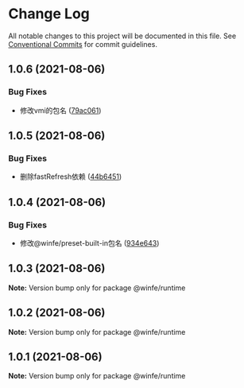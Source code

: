 # Change Log

All notable changes to this project will be documented in this file.
See [Conventional Commits](https://conventionalcommits.org) for commit guidelines.

## 1.0.6 (2021-08-06)


### Bug Fixes

* 修改vmi的包名 ([79ac061](https://github.com/umijs/umi/commit/79ac061f061220089a9adf6efbe48509572c62d7))





## 1.0.5 (2021-08-06)


### Bug Fixes

* 删除fastRefresh依赖 ([44b6451](https://github.com/umijs/umi/commit/44b6451ef393060c357c41d907f1539decbd71de))





## 1.0.4 (2021-08-06)


### Bug Fixes

* 修改@winfe/preset-built-in包名 ([934e643](https://github.com/umijs/umi/commit/934e643612452f198fa4d78ef2929250ac93ae5e))





## 1.0.3 (2021-08-06)

**Note:** Version bump only for package @winfe/runtime





## 1.0.2 (2021-08-06)

**Note:** Version bump only for package @winfe/runtime





## 1.0.1 (2021-08-06)

**Note:** Version bump only for package @winfe/runtime
